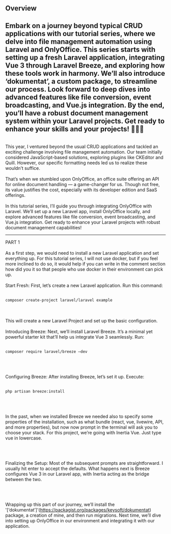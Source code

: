 ## Overview
Embark on a journey beyond typical CRUD applications with our tutorial series, where we delve into file management automation using Laravel and OnlyOffice. This series starts with setting up a fresh Laravel application, integrating Vue 3 through Laravel Breeze, and exploring how these tools work in harmony. We’ll also introduce ‘dokumentat’, a custom package, to streamline our process. Look forward to deep dives into advanced features like file conversion, event broadcasting, and Vue.js integration. By the end, you’ll have a robust document management system within your Laravel projects. Get ready to enhance your skills and your projects! 🚀👨‍💻
<br />
---
<br />
This year, I ventured beyond the usual CRUD applications and tackled an exciting challenge involving file management automation. Our team initially considered JavaScript-based solutions, exploring plugins like CKEditor and Quill. However, our specific formatting needs led us to realize these wouldn’t suffice.
<br />
<br />
That’s when we stumbled upon OnlyOffice, an office suite offering an API for online document handling — a game-changer for us. Though not free, its value justifies the cost, especially with its developer edition and SaaS offerings.
<br />
<br />
In this tutorial series, I’ll guide you through integrating OnlyOffice with Laravel. We’ll set up a new Laravel app, install OnlyOffice locally, and explore advanced features like file conversion, event broadcasting, and Vue.js integration. Get ready to enhance your Laravel projects with robust document management capabilities!

--- 
PART 1
<br />
<br />
As a first step, we would need to install a new Laravel application and set everything up. For this tutorial series, I will not use docker, but if you feel more inclined to do so, it would help if you can write in the comment section how did you it so that people who use docker in their environment can pick up.
<br />
<br />
Start Fresh: First, let’s create a new Laravel application. Run this command:
<br />
<br />

```bash
composer create-project laravel/laravel example
```
<br />
<br />
This will create a new Laravel Project and set up the basic configuration.
<br />
<br />
Introducing Breeze: Next, we’ll install Laravel Breeze. It’s a minimal yet powerful starter kit that’ll help us integrate Vue 3 seamlessly. Run:
<br />
<br />

```bash
composer require laravel/breeze –dev
```

<br />
<br />

Configuring Breeze: After installing Breeze, let’s set it up. Execute:
<br />
<br />

```bash
php artisan breeze:install
```

<br />
<br />

In the past, when we installed Breeze we needed also to specify some properties of the installation, such as what bundle (react, vue, livewire, API, and more properties), but now now prompt in the terminal will ask you to choose your stack. For this project, we’re going with Inertia Vue. Just type vue in lowercase.

<br />
<br />

Finalizing the Setup: Most of the subsequent prompts are straightforward. I usually hit enter to accept the defaults. What happens next is Breeze configures Vue 3 in our Laravel app, with Inertia acting as the bridge between the two.

<br />
<br />

Wrapping up this part of our journey, we’ll install the '[‘dokumentat’]'(https://packagist.org/packages/keysoft/dokumentat) package, a creation of mine, and then run migrations. Next time, we’ll dive into setting up OnlyOffice in our environment and integrating it with our application.

<br />
<br />
